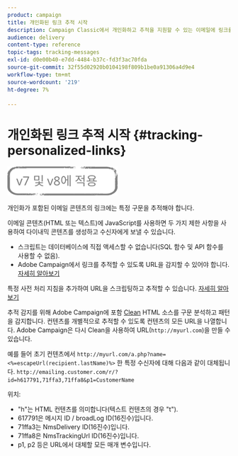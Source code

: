 ```yaml
---
product: campaign
title: 개인화된 링크 추적 시작
description: Campaign Classic에서 개인화하고 추적을 지원할 수 있는 이메일에 링크를 작성하는 방법을 알아봅니다.
audience: delivery
content-type: reference
topic-tags: tracking-messages
exl-id: d0e00b40-e7dd-4484-b37c-fd3f3ac70fda
source-git-commit: 32f55d02920b0104198f809b1be0a91306a4d9e4
workflow-type: tm+mt
source-wordcount: '219'
ht-degree: 7%

---
```


# 개인화된 링크 추적 시작 {#tracking-personalized-links}

![](../../assets/common.svg)

개인화가 포함된 이메일 콘텐츠의 링크에는 특정 구문을 추적해야 합니다.

이메일 콘텐츠(HTML 또는 텍스트)에 JavaScript를 사용하면 두 가지 제한 사항을 사용하여 다이내믹 콘텐츠를 생성하고 수신자에게 보낼 수 있습니다.

* 스크립트는 데이터베이스에 직접 액세스할 수 없습니다(SQL 함수 및 API 함수를 사용할 수 없음).
* Adobe Campaign에서 링크를 추적할 수 있도록 URL을 감지할 수 있어야 합니다. [자세히 알아보기](detecting-tracking-urls.md)

특정 사전 처리 지침을 추가하여 URL을 스크립팅하고 추적할 수 있습니다. [자세히 알아보기](pre-processing-instructions.md)

추적 감지를 위해 Adobe Campaign에 포함 [Clean](https://www.html-tidy.org/) HTML 소스를 구문 분석하고 패턴을 감지합니다. 컨텐츠를 개별적으로 추적할 수 있도록 컨텐츠의 모든 URL을 나열합니다. Adobe Campaign은 다시 Clean을 사용하여 URL(`http://myurl.com`)을 만들 수 있습니다.

예를 들어 초기 컨텐츠에서 `http://myurl.com/a.php?name=<%=escapeUrl(recipient.lastName)%>` 한 특정 수신자에 대해 다음과 같이 대체됩니다. `http://emailing.customer.com/r/?id=h617791,71ffa3,71ffa8&p1=CustomerName`

위치:

* &quot;h&quot;는 HTML 컨텐츠를 의미합니다(텍스트 컨텐츠의 경우 &quot;t&quot;).
* 617791은 메시지 ID / broadLog ID(16진수)입니다.
* 71ffa3는 NmsDelivery ID(16진수)입니다.
* 71ffa8은 NmsTrackingUrl ID(16진수)입니다.
* p1, p2 등은 URL에서 대체할 모든 매개 변수입니다.
